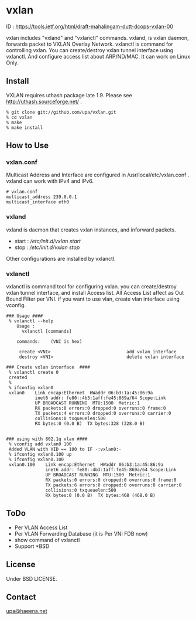 vxlan
=====

ID : https://tools.ietf.org/html/draft-mahalingam-dutt-dcops-vxlan-00

vxlan includes "vxland" and "vxlanctl" commands.
vxland, is vxlan daemon, forwards packet to VXLAN 
Overlay Network. vxlanctl is command for controlling vxlan. 
You can create/destroy vxlan tunnel interface using 
vxlanctl. And configure access list about ARP/ND/MAC.
It can work on Linux Only. 

Install
-------
VXLAN requires uthash package late 1.9.
Please see http://uthash.sourceforge.net/ .

	% git clone git://github.com/upa/vxlan.git
	% cd vxlan
	% make
	% make install


How to Use
----------

### vxlan.conf ###

Multicast Address and Interface are configured in 
/usr/local/etc/vxlan.conf . vxland can work with 
IPv4 and IPv6.

	# vxlan.conf
	multicast_address 239.0.0.1
	multicast_interface eth0

### vxland ###

vxland is daemon that creates vxlan instances, and inforward packets.

+ start : _/etc/init.d/vxlan start_
+ stop : _/etc/init.d/vxlan stop_

Other configurations are installed by vxlanctl.


### vxlanctl ###

vxlanctl is command tool for configuring vxlan. you can 
create/destroy vxlan tunnel interface, and install Access 
list. All Access List affect as Out Bound Filter per VNI. 
if you want to use vlan, create vlan interface using vconfig.

	### Usage ####
	 % vxlanctl --help
	    Usage :
	 	  vxlanctl [commands]
	   
	    commands:    (VNI is hex)
	  
	     create <VNI>                             add vxlan interface
	     destroy <VNI>                            delete vxlan interface
	  	 
	### Create vxlan interface  ####
	 % vxlanctl create 0
	 created
	 %
	 % ifconfig vxlan0
	 vxlan0    Link encap:Ethernet  HWaddr 06:b3:1a:45:86:9a  
	           inet6 addr: fe80::4b3:1aff:fe45:869a/64 Scope:Link
	           UP BROADCAST RUNNING  MTU:1500  Metric:1
	           RX packets:0 errors:0 dropped:0 overruns:0 frame:0
	           TX packets:4 errors:0 dropped:0 overruns:0 carrier:0
	           collisions:0 txqueuelen:500 
	           RX bytes:0 (0.0 B)  TX bytes:328 (328.0 B)
	 
	 
	### using with 802.1q vlan ####
	 % vconfig add vxlan0 100
	 Added VLAN with VID == 100 to IF -:vxlan0:-
	 % ifconfig vxlan0.100 up
	 % ifconfig vxlan0.100
	 vxlan0.100    Link encap:Ethernet  HWaddr 06:b3:1a:45:86:9a  
	               inet6 addr: fe80::4b3:1aff:fe45:869a/64 Scope:Link
	               UP BROADCAST RUNNING  MTU:1500  Metric:1
	               RX packets:0 errors:0 dropped:0 overruns:0 frame:0
	               TX packets:6 errors:0 dropped:0 overruns:0 carrier:0
	               collisions:0 txqueuelen:500 
	               RX bytes:0 (0.0 B)  TX bytes:468 (468.0 B)


ToDo
----
+ Per VLAN Access List
+ Per VLAN Forwarding Database (it is Per VNI FDB now)
+ show command of vxlanctl
+ Support *BSD 


License
-------
Under BSD LICENSE.


Contact
-------
upa@haeena.net


